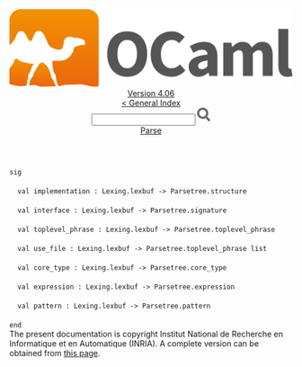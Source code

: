 <!-- ((! set title API !)) ((! set documentation !)) ((! set api !)) ((! set nobreadcrumb !)) -->
<div class="api"><header><nav class="toc brand"><a class="brand" href="https://ocaml.org/"><img src="colour-logo-gray.svg" class="svg" alt="OCaml"></a></nav><nav class="toc"><div class="toc_version"><a href="/docs" id="version-select">Version 4.06</a></div><a href="index.html">&lt; General Index</a><div class="api_search"><input type="text" name="apisearch" id="api_search" oninput="mySearch(false);" onkeypress="this.oninput();" onclick="this.oninput();" onpaste="this.oninput();">
<img src="search_icon.svg" alt="Search" class="svg" onclick="mySearch(false)"></div>
<div id="search_results"></div><div class="toc_title"><a href="Parse.html">Parse</a></div><ul></ul></nav></header>
<code class="code"><span class="keyword">sig</span><br>
&nbsp;&nbsp;<span class="keyword">val</span>&nbsp;implementation&nbsp;:&nbsp;<span class="constructor">Lexing</span>.lexbuf&nbsp;<span class="keywordsign">-&gt;</span>&nbsp;<span class="constructor">Parsetree</span>.structure<br>
&nbsp;&nbsp;<span class="keyword">val</span>&nbsp;interface&nbsp;:&nbsp;<span class="constructor">Lexing</span>.lexbuf&nbsp;<span class="keywordsign">-&gt;</span>&nbsp;<span class="constructor">Parsetree</span>.signature<br>
&nbsp;&nbsp;<span class="keyword">val</span>&nbsp;toplevel_phrase&nbsp;:&nbsp;<span class="constructor">Lexing</span>.lexbuf&nbsp;<span class="keywordsign">-&gt;</span>&nbsp;<span class="constructor">Parsetree</span>.toplevel_phrase<br>
&nbsp;&nbsp;<span class="keyword">val</span>&nbsp;use_file&nbsp;:&nbsp;<span class="constructor">Lexing</span>.lexbuf&nbsp;<span class="keywordsign">-&gt;</span>&nbsp;<span class="constructor">Parsetree</span>.toplevel_phrase&nbsp;list<br>
&nbsp;&nbsp;<span class="keyword">val</span>&nbsp;core_type&nbsp;:&nbsp;<span class="constructor">Lexing</span>.lexbuf&nbsp;<span class="keywordsign">-&gt;</span>&nbsp;<span class="constructor">Parsetree</span>.core_type<br>
&nbsp;&nbsp;<span class="keyword">val</span>&nbsp;expression&nbsp;:&nbsp;<span class="constructor">Lexing</span>.lexbuf&nbsp;<span class="keywordsign">-&gt;</span>&nbsp;<span class="constructor">Parsetree</span>.expression<br>
&nbsp;&nbsp;<span class="keyword">val</span>&nbsp;pattern&nbsp;:&nbsp;<span class="constructor">Lexing</span>.lexbuf&nbsp;<span class="keywordsign">-&gt;</span>&nbsp;<span class="constructor">Parsetree</span>.pattern<br>
<span class="keyword">end</span></code><div class="copyright">The present documentation is copyright Institut National de Recherche en Informatique et en Automatique (INRIA). A complete version can be obtained from <a href="http://caml.inria.fr/pub/docs/manual-ocaml/">this page</a>.</div></div>